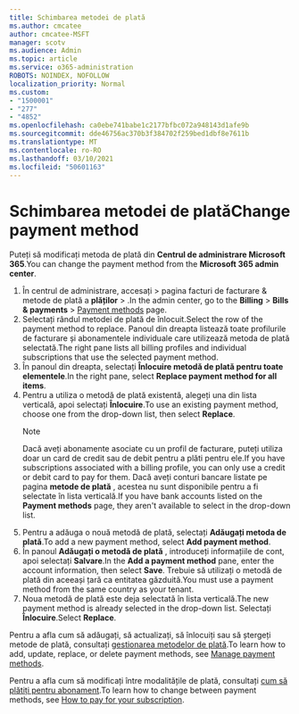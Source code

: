 ```yaml
---
title: Schimbarea metodei de plată
ms.author: cmcatee
author: cmcatee-MSFT
manager: scotv
ms.audience: Admin
ms.topic: article
ms.service: o365-administration
ROBOTS: NOINDEX, NOFOLLOW
localization_priority: Normal
ms.custom:
- "1500001"
- "277"
- "4852"
ms.openlocfilehash: ca0ebe741babe1c2177bfbc072a948143d1afe9b
ms.sourcegitcommit: dde46756ac370b3f384702f259bed1dbf8e7611b
ms.translationtype: MT
ms.contentlocale: ro-RO
ms.lasthandoff: 03/10/2021
ms.locfileid: "50601163"
---
```

# <a name="change-payment-method"></a><span data-ttu-id="58a60-102">Schimbarea metodei de plată</span><span class="sxs-lookup"><span data-stu-id="58a60-102">Change payment method</span></span>

<span data-ttu-id="58a60-103">Puteți să modificați metoda de plată din **Centrul de administrare Microsoft 365**.</span><span class="sxs-lookup"><span data-stu-id="58a60-103">You can change the payment method from the **Microsoft 365 admin center**.</span></span>
  
1. <span data-ttu-id="58a60-104">În centrul de administrare, accesați   >  pagina facturi de facturare & metode de plată a **plăților**  >  [](https://go.microsoft.com/fwlink/p/?linkid=2018806) .</span><span class="sxs-lookup"><span data-stu-id="58a60-104">In the admin center, go to the **Billing** > **Bills & payments** > [Payment methods](https://go.microsoft.com/fwlink/p/?linkid=2018806) page.</span></span>
2. <span data-ttu-id="58a60-105">Selectați rândul metodei de plată de înlocuit.</span><span class="sxs-lookup"><span data-stu-id="58a60-105">Select the row of the payment method to replace.</span></span> <span data-ttu-id="58a60-106">Panoul din dreapta listează toate profilurile de facturare și abonamentele individuale care utilizează metoda de plată selectată.</span><span class="sxs-lookup"><span data-stu-id="58a60-106">The right pane lists all billing profiles and individual subscriptions that use the selected payment method.</span></span>
3. <span data-ttu-id="58a60-107">În panoul din dreapta, selectați **Înlocuire metodă de plată pentru toate elementele**.</span><span class="sxs-lookup"><span data-stu-id="58a60-107">In the right pane, select **Replace payment method for all items**.</span></span>
4. <span data-ttu-id="58a60-108">Pentru a utiliza o metodă de plată existentă, alegeți una din lista verticală, apoi selectați **Înlocuire**.</span><span class="sxs-lookup"><span data-stu-id="58a60-108">To use an existing payment method, choose one from the drop-down list, then select **Replace**.</span></span>
    > [!NOTE]
    > <span data-ttu-id="58a60-109">Dacă aveți abonamente asociate cu un profil de facturare, puteți utiliza doar un card de credit sau de debit pentru a plăti pentru ele.</span><span class="sxs-lookup"><span data-stu-id="58a60-109">If you have subscriptions associated with a billing profile, you can only use a credit or debit card to pay for them.</span></span> <span data-ttu-id="58a60-110">Dacă aveți conturi bancare listate pe pagina **metode de plată** , acestea nu sunt disponibile pentru a fi selectate în lista verticală.</span><span class="sxs-lookup"><span data-stu-id="58a60-110">If you have bank accounts listed on the **Payment methods** page, they aren't available to select in the drop-down list.</span></span>
5. <span data-ttu-id="58a60-111">Pentru a adăuga o nouă metodă de plată, selectați **Adăugați metoda de plată**.</span><span class="sxs-lookup"><span data-stu-id="58a60-111">To add a new payment method, select **Add payment method**.</span></span>
6. <span data-ttu-id="58a60-112">În panoul **Adăugați o metodă de plată** , introduceți informațiile de cont, apoi selectați **Salvare**.</span><span class="sxs-lookup"><span data-stu-id="58a60-112">In the **Add a payment method** pane, enter the account information, then select **Save**.</span></span> <span data-ttu-id="58a60-113">Trebuie să utilizați o metodă de plată din aceeași țară ca entitatea găzduită.</span><span class="sxs-lookup"><span data-stu-id="58a60-113">You must use a payment method from the same country as your tenant.</span></span>
7. <span data-ttu-id="58a60-114">Noua metodă de plată este deja selectată în lista verticală.</span><span class="sxs-lookup"><span data-stu-id="58a60-114">The new payment method is already selected in the drop-down list.</span></span> <span data-ttu-id="58a60-115">Selectați **Înlocuire**.</span><span class="sxs-lookup"><span data-stu-id="58a60-115">Select **Replace**.</span></span>

<span data-ttu-id="58a60-116">Pentru a afla cum să adăugați, să actualizați, să înlocuiți sau să ștergeți metode de plată, consultați [gestionarea metodelor de plată](https://docs.microsoft.com/microsoft-365/commerce/billing-and-payments/manage-payment-methods).</span><span class="sxs-lookup"><span data-stu-id="58a60-116">To learn how to add, update, replace, or delete payment methods, see [Manage payment methods](https://docs.microsoft.com/microsoft-365/commerce/billing-and-payments/manage-payment-methods).</span></span>

<span data-ttu-id="58a60-117">Pentru a afla cum să modificați între modalitățile de plată, consultați [cum să plătiți pentru abonament](https://docs.microsoft.com/microsoft-365/commerce/billing-and-payments/pay-for-your-subscription).</span><span class="sxs-lookup"><span data-stu-id="58a60-117">To learn how to change between payment methods, see [How to pay for your subscription](https://docs.microsoft.com/microsoft-365/commerce/billing-and-payments/pay-for-your-subscription).</span></span>